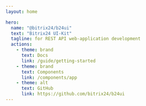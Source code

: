 ```yaml
---
layout: home

hero:
  name: "@bitrix24/b24ui"
  text: "Bitrix24 UI-Kit"
  tagline: for REST API web-application development
  actions:
    - theme: brand
      text: Docs
      link: /guide/getting-started
    - theme: brand
      text: Components
      link: /components/app
    - theme: alt
      text: GitHub
      link: https://github.com/bitrix24/b24ui
---
```

